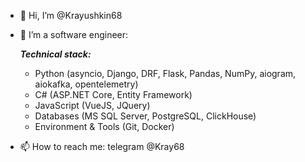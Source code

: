  - 👋 Hi, I’m @Krayushkin68
 - 👀 I’m a software engineer:

	***Technical stack:*** 
    - Python (asyncio, Django, DRF, Flask, Pandas, NumPy, aiogram, aiokafka, opentelemetry)
    - C# (ASP.NET Core, Entity Framework)
    - JavaScript (VueJS, JQuery)
    - Databases (MS SQL Server, PostgreSQL, ClickHouse)
    - Environment & Tools (Git, Docker)
  

- 📫 How to reach me: telegram @Kray68


<!---
Krayushkin68/Krayushkin68 is a ✨ special ✨ repository because its `README.md` (this file) appears on your GitHub profile.
You can click the Preview link to take a look at your changes.
--->
